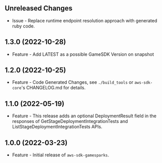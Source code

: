 Unreleased Changes
------------------

* Issue - Replace runtime endpoint resolution approach with generated ruby code.

1.3.0 (2022-10-28)
------------------

* Feature - Add LATEST as a possible GameSDK Version on snapshot

1.2.0 (2022-10-25)
------------------

* Feature - Code Generated Changes, see `./build_tools` or `aws-sdk-core`'s CHANGELOG.md for details.

1.1.0 (2022-05-19)
------------------

* Feature - This release adds an optional DeploymentResult field in the responses of GetStageDeploymentIntegrationTests and ListStageDeploymentIntegrationTests APIs.

1.0.0 (2022-03-23)
------------------

* Feature - Initial release of `aws-sdk-gamesparks`.

